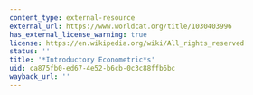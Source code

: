 ```yaml
---
content_type: external-resource
external_url: https://www.worldcat.org/title/1030403996
has_external_license_warning: true
license: https://en.wikipedia.org/wiki/All_rights_reserved
status: ''
title: '*Introductory Econometric*s'
uid: ca875fb0-ed67-4e52-b6cb-0c3c88ffb6bc
wayback_url: ''
---
```

